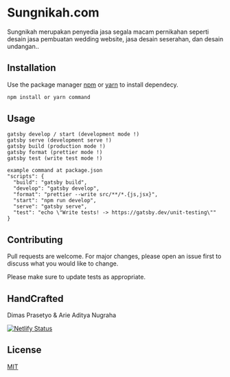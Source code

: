# Sungnikah.com

Sungnikah merupakan penyedia jasa segala macam pernikahan seperti desain jasa pembuatan wedding website, jasa desain seserahan, dan desain undangan..

## Installation

Use the package manager 
[npm](https://nodejs.org/en/download/package-manager/) or
[yarn](https://yarnpkg.com/) to install dependecy.

```bash
npm install or yarn command
```

## Usage

```
gatsby develop / start (development mode !)
gatsby serve (development serve !)
gatsby build (production mode !)
gatsby format (prettier mode !)
gatsby test (write test mode !)

example command at package.json
"scripts": {
  "build": "gatsby build",
  "develop": "gatsby develop",
  "format": "prettier --write src/**/*.{js,jsx}",
  "start": "npm run develop",
  "serve": "gatsby serve",
  "test": "echo \"Write tests! -> https://gatsby.dev/unit-testing\""
}
```

## Contributing
Pull requests are welcome. For major changes, please open an issue first to discuss what you would like to change.

Please make sure to update tests as appropriate.

## HandCrafted
Dimas Prasetyo &
Arie Aditya Nugraha

[![Netlify Status](https://api.netlify.com/api/v1/badges/36d23392-bbe3-43bd-b4c6-e9bc05fbcbd6/deploy-status)](https://app.netlify.com/sites/sungnikah/deploys)

## License
[MIT](https://choosealicense.com/licenses/mit/)

